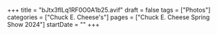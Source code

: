 +++
title = "bJtx3flLq1RF0O0A1b25.avif"
draft = false
tags = ["Photos"]
categories = ["Chuck E. Cheese's"]
pages = ["Chuck E. Cheese Spring Show 2024"]
startDate = ""
+++
